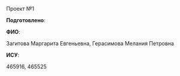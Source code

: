 Проект №1

__Подготовлено__:

**ФИО**:

Загитова Маргарита Евгеньевна, Герасимова Мелания Петровна

**ИСУ**:

465916, 465525
